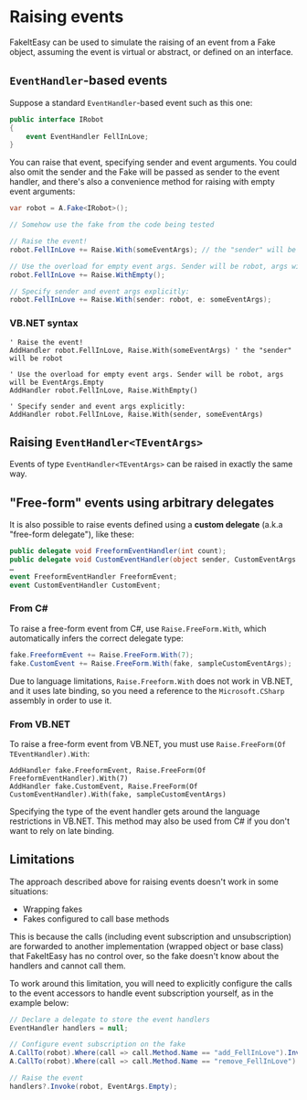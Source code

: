# Raising events

FakeItEasy can be used to simulate the raising of an event from a Fake object, assuming the event is virtual or abstract, or defined on an interface.

## `EventHandler`-based events

Suppose a standard `EventHandler`-based event such as this one:

```csharp
public interface IRobot
{
    event EventHandler FellInLove;
}
```

You can raise that event, specifying sender and event
arguments. You could also omit the sender and the Fake will be passed as
sender to the event handler, and there's also a convenience method for
raising with empty event arguments:

```csharp
var robot = A.Fake<IRobot>();

// Somehow use the fake from the code being tested

// Raise the event!
robot.FellInLove += Raise.With(someEventArgs); // the "sender" will be robot

// Use the overload for empty event args. Sender will be robot, args will be EventArgs.Empty
robot.FellInLove += Raise.WithEmpty();

// Specify sender and event args explicitly:
robot.FellInLove += Raise.With(sender: robot, e: someEventArgs);
```

### VB.NET syntax

```vbnet
' Raise the event!
AddHandler robot.FellInLove, Raise.With(someEventArgs) ' the "sender" will be robot

' Use the overload for empty event args. Sender will be robot, args will be EventArgs.Empty
AddHandler robot.FellInLove, Raise.WithEmpty()

' Specify sender and event args explicitly:
AddHandler robot.FellInLove, Raise.With(sender, someEventArgs)
```

## Raising `EventHandler<TEventArgs>`

Events of type `EventHandler<TEventArgs>` can be raised in exactly the same way.

## "Free-form" events using arbitrary delegates

It is also possible to raise events defined using a **custom delegate** (a.k.a
"free-form delegate"), like these:

```csharp
public delegate void FreeformEventHandler(int count);
public delegate void CustomEventHandler(object sender, CustomEventArgs e);
…
event FreeformEventHandler FreeformEvent;
event CustomEventHandler CustomEvent;
```

### From C&#x23;
To raise a free-form event from C#, use `Raise.FreeForm.With`, which automatically infers the correct delegate type:

```csharp
fake.FreeformEvent += Raise.FreeForm.With(7);
fake.CustomEvent += Raise.FreeForm.With(fake, sampleCustomEventArgs);
```

Due to language limitations, `Raise.Freeform.With` does not work in VB.NET, and it uses late binding, so you need a reference to the `Microsoft.CSharp` assembly in order to use it.

### From VB.NET
To raise a free-form event from VB.NET, you must use `Raise.FreeForm(Of TEventHandler).With`:

```vbnet
AddHandler fake.FreeformEvent, Raise.FreeForm(Of FreeformEventHandler).With(7)
AddHandler fake.CustomEvent, Raise.FreeForm(Of CustomEventHandler).With(fake, sampleCustomEventArgs)
```

Specifying the type of the event handler gets around the language restrictions in VB.NET.
This method may also be used from C# if you don't want to rely on late binding.

## Limitations

The approach described above for raising events doesn't work in some situations:
- Wrapping fakes
- Fakes configured to call base methods

This is because the calls (including event subscription and unsubscription) are
forwarded to another implementation (wrapped object or base class) that
FakeItEasy has no control over, so the fake doesn't know about the handlers and
cannot call them.

To work around this limitation, you will need to explicitly configure the calls
to the event accessors to handle event subscription yourself, as in the example
below:

```csharp
// Declare a delegate to store the event handlers
EventHandler handlers = null;

// Configure event subscription on the fake
A.CallTo(robot).Where(call => call.Method.Name == "add_FellInLove").Invokes((EventHandler h) => handlers += h);
A.CallTo(robot).Where(call => call.Method.Name == "remove_FellInLove").Invokes((EventHandler h) => handlers -= h);

// Raise the event
handlers?.Invoke(robot, EventArgs.Empty);
```
